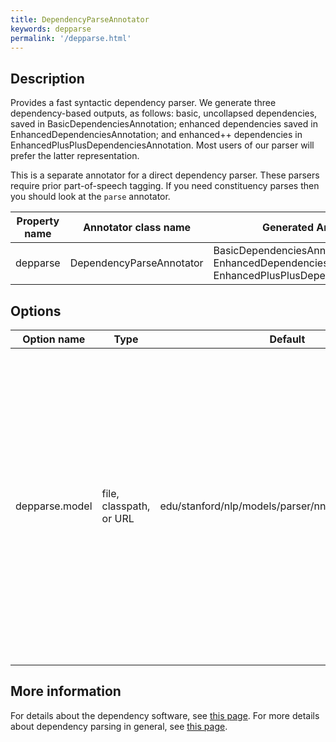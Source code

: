 ```yaml
---
title: DependencyParseAnnotator 
keywords: depparse
permalink: '/depparse.html'
---
```


## Description

Provides a fast syntactic dependency parser. We generate three dependency-based outputs, as follows: basic, uncollapsed dependencies, saved in BasicDependenciesAnnotation; enhanced dependencies saved in EnhancedDependenciesAnnotation; and enhanced++ dependencies in EnhancedPlusPlusDependenciesAnnotation. Most users of our parser will prefer the latter representation.

This is a separate annotator for a direct dependency parser. These
parsers require prior part-of-speech tagging. If you need constituency
parses then you should look at the `parse` annotator.

| Property name | Annotator class name | Generated Annotation |
| --- | --- | --- |
| depparse | DependencyParseAnnotator | BasicDependenciesAnnotation, EnhancedDependenciesAnnotation, EnhancedPlusPlusDependenciesAnnotation |

## Options

| Option name | Type | Default | Description |
| --- | --- | --- | --- |
| depparse.model | file, classpath, or URL | edu/stanford/nlp/models/parser/nndep/english\_UD.gz | Dependency parsing model to use. There is no need to explicitly set this option, unless you want to use a different parsing model than the default. By default, this is set to the UD parsing model included in the stanford-corenlp-models JAR file. |



## More information 

For details about the dependency software, see [this page](http://nlp.stanford.edu/software/nndep.html). For more details about dependency parsing in general, see [this page](http://nlp.stanford.edu/software/stanford-dependencies.html).
